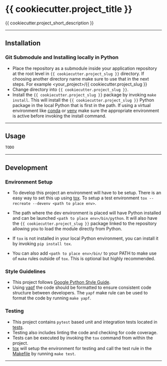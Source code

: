 # {{ cookiecutter.project_title }}

{{ cookiecutter.project_short_description }}

---

## Installation

### Git Submodule and Installing locally in Python

- Place the repository as a submodule inside your application repository at the
  root level in `{{ cookiecutter.project_slug }}` directory. If choosing another
  directory name make sure to use that in the next steps. For example
  <your_project>/{{ cookiecutter.project_slug }}
- Change directory into `{{ cookiecutter.project_slug }}`.
- Install the `{{ cookiecutter.project_slug }}` package by invoking
  `make install`. This will install the `{{ cookiecutter.project_slug }}` Python
  package in the local Python that is first in the path. If using a virtual
  environment like [conda](https://docs.conda.io/en/latest/) or
  [venv](https://docs.python.org/3/library/venv.html) make sure the appropriate
  environment is active before invoking the install command.

---

## Usage

```python
TODO
```

---

## Development

### Environment Setup

- To develop this project an environment will have to be setup. There is an easy
  way to set this up using [tox](https://tox.readthedocs.io/en/latest/). To
  setup a test environment `tox --recreate --devenv <path to place env>`.

- The path where the dev environment is placed will have Python installed and
  can be launched `<path to place env>/bin/python`. It will also have the
  `{{ cookiecutter.project_slug }}` package linked to the repository allowing
  you to load the module directly from Python.

- If `tox` is not installed in your local Python environment, you can install it
  by invoking `pip install tox`.

- You can also add `<path to place env>/bin/` to your PATH to make use of `make`
  rules outside of `tox`. This is optional but highly recommended.

### Style Guidelines

- This project follows
  [Google Python Style Guide](http://google.github.io/styleguide/pyguide.html).
- Using [yapf](https://github.com/google/yapf/) the code should be formatted to
  ensure consistent code structure between developers. The `yapf` make rule can
  be used to format the code by running `make yapf`.

### Testing

- This project contains `pytest` based unit and integration tests located in
  [tests](./tests).
- Testing also includes linting the code and checking for code coverage.
- Tests can be executed by invoking the `tox` command from within the project.
- [tox](https://tox.readthedocs.io/en/latest/) will setup the environment for
  testing and call the test rule in the [Makefile](./Makefile) by running
  `make test`.

---

